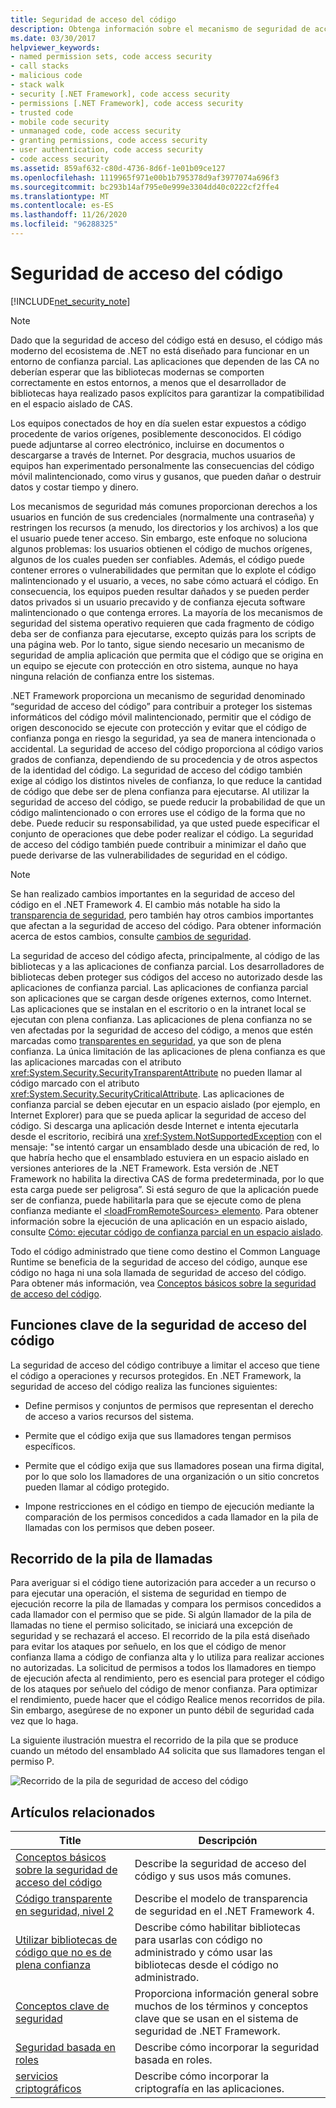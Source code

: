```yaml
---
title: Seguridad de acceso del código
description: Obtenga información sobre el mecanismo de seguridad de acceso del código en .NET, que ayuda a proteger los sistemas informáticos del código móvil malintencionado.
ms.date: 03/30/2017
helpviewer_keywords:
- named permission sets, code access security
- call stacks
- malicious code
- stack walk
- security [.NET Framework], code access security
- permissions [.NET Framework], code access security
- trusted code
- mobile code security
- unmanaged code, code access security
- granting permissions, code access security
- user authentication, code access security
- code access security
ms.assetid: 859af632-c80d-4736-8d6f-1e01b09ce127
ms.openlocfilehash: 1119965f971e00b1b795378d9af3977074a696f3
ms.sourcegitcommit: bc293b14af795e0e999e3304dd40c0222cf2ffe4
ms.translationtype: MT
ms.contentlocale: es-ES
ms.lasthandoff: 11/26/2020
ms.locfileid: "96288325"
---
```

# <a name="code-access-security"></a>Seguridad de acceso del código

[!INCLUDE[net_security_note](../../../includes/net-security-note-md.md)]  

> [!NOTE]
> Dado que la seguridad de acceso del código está en desuso, el código más moderno del ecosistema de .NET no está diseñado para funcionar en un entorno de confianza parcial. Las aplicaciones que dependen de las CA no deberían esperar que las bibliotecas modernas se comporten correctamente en estos entornos, a menos que el desarrollador de bibliotecas haya realizado pasos explícitos para garantizar la compatibilidad en el espacio aislado de CAS.  

 Los equipos conectados de hoy en día suelen estar expuestos a código procedente de varios orígenes, posiblemente desconocidos. El código puede adjuntarse al correo electrónico, incluirse en documentos o descargarse a través de Internet. Por desgracia, muchos usuarios de equipos han experimentado personalmente las consecuencias del código móvil malintencionado, como virus y gusanos, que pueden dañar o destruir datos y costar tiempo y dinero.  
  
 Los mecanismos de seguridad más comunes proporcionan derechos a los usuarios en función de sus credenciales (normalmente una contraseña) y restringen los recursos (a menudo, los directorios y los archivos) a los que el usuario puede tener acceso. Sin embargo, este enfoque no soluciona algunos problemas: los usuarios obtienen el código de muchos orígenes, algunos de los cuales pueden ser confiables. Además, el código puede contener errores o vulnerabilidades que permitan que lo explote el código malintencionado y el usuario, a veces, no sabe cómo actuará el código. En consecuencia, los equipos pueden resultar dañados y se pueden perder datos privados si un usuario precavido y de confianza ejecuta software malintencionado o que contenga errores. La mayoría de los mecanismos de seguridad del sistema operativo requieren que cada fragmento de código deba ser de confianza para ejecutarse, excepto quizás para los scripts de una página web. Por lo tanto, sigue siendo necesario un mecanismo de seguridad de amplia aplicación que permita que el código que se origina en un equipo se ejecute con protección en otro sistema, aunque no haya ninguna relación de confianza entre los sistemas.  
  
 .NET Framework proporciona un mecanismo de seguridad denominado “seguridad de acceso del código” para contribuir a proteger los sistemas informáticos del código móvil malintencionado, permitir que el código de origen desconocido se ejecute con protección y evitar que el código de confianza ponga en riesgo la seguridad, ya sea de manera intencionada o accidental. La seguridad de acceso del código proporciona al código varios grados de confianza, dependiendo de su procedencia y de otros aspectos de la identidad del código. La seguridad de acceso del código también exige al código los distintos niveles de confianza, lo que reduce la cantidad de código que debe ser de plena confianza para ejecutarse. Al utilizar la seguridad de acceso del código, se puede reducir la probabilidad de que un código malintencionado o con errores use el código de la forma que no debe. Puede reducir su responsabilidad, ya que usted puede especificar el conjunto de operaciones que debe poder realizar el código. La seguridad de acceso del código también puede contribuir a minimizar el daño que puede derivarse de las vulnerabilidades de seguridad en el código.  
  
> [!NOTE]
> Se han realizado cambios importantes en la seguridad de acceso del código en el .NET Framework 4. El cambio más notable ha sido la [transparencia de seguridad](security-transparent-code.md), pero también hay otros cambios importantes que afectan a la seguridad de acceso del código. Para obtener información acerca de estos cambios, consulte [cambios de seguridad](/previous-versions/dotnet/framework/security/security-changes).  
  
 La seguridad de acceso del código afecta, principalmente, al código de las bibliotecas y a las aplicaciones de confianza parcial. Los desarrolladores de bibliotecas deben proteger sus códigos del acceso no autorizado desde las aplicaciones de confianza parcial. Las aplicaciones de confianza parcial son aplicaciones que se cargan desde orígenes externos, como Internet. Las aplicaciones que se instalan en el escritorio o en la intranet local se ejecutan con plena confianza. Las aplicaciones de plena confianza no se ven afectadas por la seguridad de acceso del código, a menos que estén marcadas como [transparentes en seguridad](security-transparent-code.md), ya que son de plena confianza. La única limitación de las aplicaciones de plena confianza es que las aplicaciones marcadas con el atributo <xref:System.Security.SecurityTransparentAttribute> no pueden llamar al código marcado con el atributo <xref:System.Security.SecurityCriticalAttribute>. Las aplicaciones de confianza parcial se deben ejecutar en un espacio aislado (por ejemplo, en Internet Explorer) para que se pueda aplicar la seguridad de acceso del código. Si descarga una aplicación desde Internet e intenta ejecutarla desde el escritorio, recibirá una <xref:System.NotSupportedException> con el mensaje: "se intentó cargar un ensamblado desde una ubicación de red, lo que habría hecho que el ensamblado estuviera en un espacio aislado en versiones anteriores de la .NET Framework. Esta versión de .NET Framework no habilita la directiva CAS de forma predeterminada, por lo que esta carga puede ser peligrosa”. Si está seguro de que la aplicación puede ser de confianza, puede habilitarla para que se ejecute como de plena confianza mediante el [ \<loadFromRemoteSources> elemento](../configure-apps/file-schema/runtime/loadfromremotesources-element.md). Para obtener información sobre la ejecución de una aplicación en un espacio aislado, consulte [Cómo: ejecutar código de confianza parcial en un espacio aislado](how-to-run-partially-trusted-code-in-a-sandbox.md).  
  
 Todo el código administrado que tiene como destino el Common Language Runtime se beneficia de la seguridad de acceso del código, aunque ese código no haga ni una sola llamada de seguridad de acceso del código. Para obtener más información, vea [Conceptos básicos sobre la seguridad de acceso del código](code-access-security-basics.md).  
  
<a name="key_functions"></a>

## <a name="key-functions-of-code-access-security"></a>Funciones clave de la seguridad de acceso del código  

 La seguridad de acceso del código contribuye a limitar el acceso que tiene el código a operaciones y recursos protegidos. En .NET Framework, la seguridad de acceso del código realiza las funciones siguientes:  
  
- Define permisos y conjuntos de permisos que representan el derecho de acceso a varios recursos del sistema.  
  
- Permite que el código exija que sus llamadores tengan permisos específicos.  
  
- Permite que el código exija que sus llamadores posean una firma digital, por lo que solo los llamadores de una organización o un sitio concretos pueden llamar al código protegido.  
  
- Impone restricciones en el código en tiempo de ejecución mediante la comparación de los permisos concedidos a cada llamador en la pila de llamadas con los permisos que deben poseer.  
  
<a name="walking_the_call_stack"></a>

## <a name="walking-the-call-stack"></a>Recorrido de la pila de llamadas  

 Para averiguar si el código tiene autorización para acceder a un recurso o para ejecutar una operación, el sistema de seguridad en tiempo de ejecución recorre la pila de llamadas y compara los permisos concedidos a cada llamador con el permiso que se pide. Si algún llamador de la pila de llamadas no tiene el permiso solicitado, se iniciará una excepción de seguridad y se rechazará el acceso. El recorrido de la pila está diseñado para evitar los ataques por señuelo, en los que el código de menor confianza llama a código de confianza alta y lo utiliza para realizar acciones no autorizadas. La solicitud de permisos a todos los llamadores en tiempo de ejecución afecta al rendimiento, pero es esencial para proteger el código de los ataques por señuelo del código de menor confianza. Para optimizar el rendimiento, puede hacer que el código Realice menos recorridos de pila. Sin embargo, asegúrese de no exponer un punto débil de seguridad cada vez que lo haga.  
  
 La siguiente ilustración muestra el recorrido de la pila que se produce cuando un método del ensamblado A4 solicita que sus llamadores tengan el permiso P.  
  
 ![Recorrido de la pila de seguridad de acceso del código](media/slide-10a.gif "slide_10a")
  
<a name="related_topics"></a>

## <a name="related-articles"></a>Artículos relacionados
  
|Title|Descripción|  
|-----------|-----------------|  
|[Conceptos básicos sobre la seguridad de acceso del código](code-access-security-basics.md)|Describe la seguridad de acceso del código y sus usos más comunes.|  
|[Código transparente en seguridad, nivel 2](security-transparent-code-level-2.md)|Describe el modelo de transparencia de seguridad en el .NET Framework 4.|  
|[Utilizar bibliotecas de código que no es de plena confianza](using-libraries-from-partially-trusted-code.md)|Describe cómo habilitar bibliotecas para usarlas con código no administrado y cómo usar las bibliotecas desde el código no administrado.|  
|[Conceptos clave de seguridad](../../standard/security/key-security-concepts.md)|Proporciona información general sobre muchos de los términos y conceptos clave que se usan en el sistema de seguridad de .NET Framework.|  
|[Seguridad basada en roles](../../standard/security/role-based-security.md)|Describe cómo incorporar la seguridad basada en roles.|  
|[servicios criptográficos](../../standard/security/cryptographic-services.md)|Describe cómo incorporar la criptografía en las aplicaciones.|
